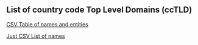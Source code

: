 ## List of country code Top Level Domains (ccTLD)

[CSV Table of names and entities](data/countries_tld_tables.csv'?raw=true)


[Just CSV List of names]('data/cc_tld.csv?raw=true)
